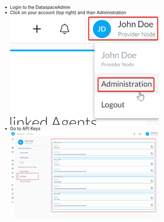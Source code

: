 * Login to the DataspaceAdmin
* Click on your account (top right) and than Administration
![API Keys - 1](./img/api-credentials-1.png)
* Go to API Keys
![API Keys - 2](./img/api-credentials-2.png)
